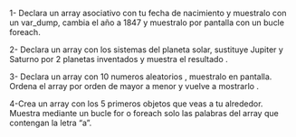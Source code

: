 1- Declara un array asociativo con tu fecha de nacimiento y muestralo con un var_dump, cambia el año a 1847 y muestralo por pantalla con un bucle foreach.

2- Declara un array con los sistemas del planeta solar, sustituye Jupiter y Saturno por 2 planetas inventados y muestra el resultado . 

3- Declara un array con 10 numeros aleatorios , muestralo en pantalla. Ordena el array por orden de mayor a menor y vuelve a mostrarlo .

4-Crea un array con los 5 primeros objetos que veas a tu alrededor. Muestra mediante un bucle for o foreach solo las palabras del array que contengan la letra “a”. 